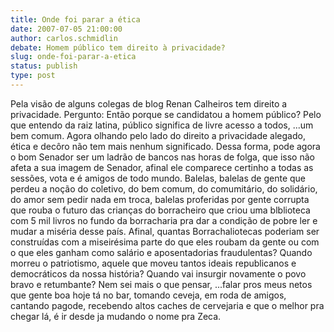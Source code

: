```yaml
---
title: Onde foi parar a ética
date: 2007-07-05 21:00:00
author: carlos.schmidlin
debate: Homem público tem direito à privacidade?
slug: onde-foi-parar-a-etica
status: publish 
type: post
---
```


Pela visão de alguns colegas de blog Renan Calheiros tem direito a privacidade. Pergunto: Então porque se candidatou a homem público? Pelo que entendo da raiz latina, público significa de livre acesso a todos, ...um bem comum. Agora olhando pelo lado do direito a privacidade alegado, ética e decôro não tem mais nenhum significado. Dessa forma, pode agora o bom Senador ser um ladrão de bancos nas horas de folga, que isso não afeta a sua imagem de Senador, afinal ele comparece certinho a todas as sessões, vota e é amigos de todo mundo. Balelas, balelas de gente que perdeu a noção do coletivo, do bem comum, do comumitário, do solidário, do amor sem pedir nada em troca, balelas proferidas por gente corrupta que rouba o futuro das crianças do borracheiro que criou uma blblioteca com 5 mil livros no fundo da borracharia pra dar a condição de pobre ler e mudar a miséria desse país. Afinal, quantas Borrachaliotecas poderiam ser construídas com a miseirésima parte do que eles roubam da gente ou com o que eles ganham como salário e aposentadorias fraudulentas? Quando morreu o patriotismo, aquele que moveu tantos ideais republicanos e democráticos da nossa história? Quando vai insurgir novamente o povo bravo e retumbante? Nem sei mais o que pensar, ...falar pros meus netos que gente boa hoje tá no bar, tomando ceveja, em roda de amigos, cantando pagode, recebendo altos caches de cervejaria e que o melhor pra chegar lá, é ir desde ja mudando o nome pra Zeca.
